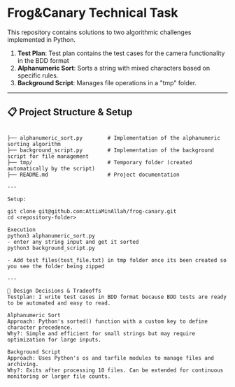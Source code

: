 # Frog&Canary Technical Task

This repository contains solutions to two algorithmic challenges implemented in Python. 

1. **Test Plan**: Test plan contains the test cases for the camera functionality in the BDD format
2. **Alphanumeric Sort**: Sorts a string with mixed characters based on specific rules.
3. **Background Script**: Manages file operations in a "tmp" folder.

---

## 📋 Project Structure & Setup

```

├── alphanumeric_sort.py        # Implementation of the alphanumeric sorting algorithm
├── background_script.py        # Implementation of the background script for file management
├── tmp/                        # Temporary folder (created automatically by the script)
├── README.md                   # Project documentation

---

Setup: 

git clone git@github.com:AttiaMinAllah/frog-canary.git
cd <repository-folder>

Execution
python3 alphanumeric_sort.py
- enter any string input and get it sorted
python3 background_script.py

- Add test files(test_file.txt) in tmp folder once its been created so you see the folder being zipped 

---

🎯 Design Decisions & Tradeoffs
Testplan: I write test cases in BDD format because BDD tests are ready to be automated and easy to read. 

Alphanumeric Sort
Approach: Python's sorted() function with a custom key to define character precedence.
Why?: Simple and efficient for small strings but may require optimization for large inputs.

Background Script
Approach: Uses Python's os and tarfile modules to manage files and archiving.
Why?: Exits after processing 10 files. Can be extended for continuous monitoring or larger file counts.



